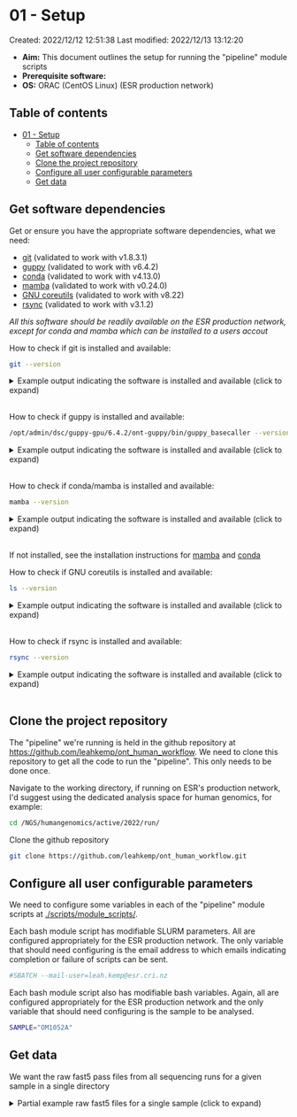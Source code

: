 # 01 - Setup

Created: 2022/12/12 12:51:38
Last modified: 2022/12/13 13:12:20

- **Aim:** This document outlines the setup for running the "pipeline" module scripts
- **Prerequisite software:**
- **OS:** ORAC (CentOS Linux) (ESR production network)

## Table of contents

- [01 - Setup](#01---setup)
  - [Table of contents](#table-of-contents)
  - [Get software dependencies](#get-software-dependencies)
  - [Clone the project repository](#clone-the-project-repository)
  - [Configure all user configurable parameters](#configure-all-user-configurable-parameters)
  - [Get data](#get-data)

## Get software dependencies

Get or ensure you have the appropriate software dependencies, what we need:

- [git](https://git-scm.com/) (validated to work with v1.8.3.1)
- [guppy]() (validated to work with v6.4.2)
- [conda](https://docs.conda.io/en/latest/) (validated to work with v4.13.0)
- [mamba](https://mamba.readthedocs.io/en/latest/index.html) (validated to work with v0.24.0)
- [GNU coreutils](https://www.gnu.org/software/coreutils/) (validated to work with v8.22)
- [rsync](https://rsync.samba.org/) (validated to work with v3.1.2)

*All this software should be readily available on the ESR production network, except for conda and mamba which can be installed to a users accout*

How to check if git is installed and available:

```bash
git --version
```

<details><summary markdown="span">Example output indicating the software is installed and available (click to expand)</summary>

```bash
git version 1.8.3.1
```

</details>
<br/>

How to check if guppy is installed and available:

```bash
/opt/admin/dsc/guppy-gpu/6.4.2/ont-guppy/bin/guppy_basecaller --version
```

<details><summary markdown="span">Example output indicating the software is installed and available (click to expand)</summary>

```bash
: Guppy Basecalling Software, (C) Oxford Nanopore Technologies plc. Version 6.4.2+97a7f06, minimap2 version 2.24-r1122

Use of this software is permitted solely under the terms of the end user license agreement (EULA).
By running, copying or accessing this software, you are demonstrating your acceptance of the EULA.
The EULA may be found in /opt/admin/dsc/guppy-gpu/6.4.2/ont-guppy/bin
```

</details>
<br/>

How to check if conda/mamba is installed and available:

```bash
mamba --version
```

<details><summary markdown="span">Example output indicating the software is installed and available (click to expand)</summary>

```bash
mamba 0.24.0
conda 4.13.0
```

</details>
<br/>

If not installed, see the installation instructions for [mamba]() and [conda]()

How to check if GNU coreutils is installed and available:

```bash
ls --version
```

<details><summary markdown="span">Example output indicating the software is installed and available (click to expand)</summary>

```bash
Copyright (C) 2013 Free Software Foundation, Inc.
License GPLv3+: GNU GPL version 3 or later <http://gnu.org/licenses/gpl.html>.
This is free software: you are free to change and redistribute it.
There is NO WARRANTY, to the extent permitted by law.

Written by Mike Parker, David MacKenzie, and Jim Meyering.
```

</details>
<br/>

How to check if rsync is installed and available:

```bash
rsync --version
```

<details><summary markdown="span">Example output indicating the software is installed and available (click to expand)</summary>

```bash
rsync  version 3.1.2  protocol version 31
Copyright (C) 1996-2015 by Andrew Tridgell, Wayne Davison, and others.
Web site: http://rsync.samba.org/
Capabilities:
    64-bit files, 64-bit inums, 64-bit timestamps, 64-bit long ints,
    socketpairs, hardlinks, symlinks, IPv6, batchfiles, inplace,
    append, ACLs, xattrs, iconv, symtimes, prealloc

rsync comes with ABSOLUTELY NO WARRANTY.  This is free software, and you
are welcome to redistribute it under certain conditions.  See the GNU
General Public Licence for details.
```

</details>
<br/>

## Clone the project repository

The "pipeline" we're running is held in the github repository at https://github.com/leahkemp/ont_human_workflow. We need to clone this repository to get all the code to run the "pipeline". This only needs to be done once.

Navigate to the working directory, if running on ESR's production network, I'd suggest using the dedicated analysis space for human genomics, for example:

```bash
cd /NGS/humangenomics/active/2022/run/
```

Clone the github repository

```bash
git clone https://github.com/leahkemp/ont_human_workflow.git
```

## Configure all user configurable parameters

We need to configure some variables in each of the "pipeline" module scripts at [./scripts/module_scripts/](./scripts/module_scripts/).

Each bash module script has modifiable SLURM parameters. All are configured appropriately for the ESR production network. The only variable that should need configuring is the email address to which emails indicating completion or failure of scripts can be sent.

```bash
#SBATCH --mail-user=leah.kemp@esr.cri.nz
```

Each bash module script also has modifiable bash variables. Again, all are configured appropriately for the ESR production network and the only variable that should need configuring is the sample to be analysed.

```bash
SAMPLE="OM1052A"
```

## Get data

We want the raw fast5 pass files from all sequencing runs for a given sample in a single directory

<details><summary markdown="span">Partial example raw fast5 files for a single sample (click to expand)</summary>

```bash
/NGS/humangenomics/active/2022/run/ont_human_workflow/data/fast5
├── [ 56M]  FAQ90706_pass_09b178bc_3605de32_0.fast5
├── [ 55M]  FAQ90706_pass_09b178bc_3605de32_1.fast5
├── [ 57M]  FAQ90706_pass_09b178bc_3605de32_2.fast5
├── [ 57M]  FAQ90706_pass_09b178bc_3605de32_3.fast5
├── [ 56M]  FAQ90706_pass_09b178bc_3605de32_4.fast5
├── [ 59M]  FAQ90706_pass_09b178bc_3605de32_5.fast5
├── [ 58M]  FAQ90706_pass_09b178bc_3605de32_6.fast5
├── [ 57M]  FAQ90706_pass_09b178bc_3605de32_7.fast5
├── [ 58M]  FAQ90706_pass_09b178bc_3605de32_8.fast5
├── [ 58M]  FAQ90706_pass_09b178bc_3605de32_9.fast5
├── [ 58M]  FAQ90706_pass_09b178bc_3605de32_10.fast5
├── [ 56M]  FAQ90706_pass_09b178bc_3605de32_11.fast5
├── [ 57M]  FAQ90706_pass_09b178bc_3605de32_12.fast5
├── [ 56M]  FAQ90706_pass_09b178bc_3605de32_13.fast5
├── [ 60M]  FAQ90706_pass_09b178bc_3605de32_14.fast5
├── [ 58M]  FAQ90706_pass_09b178bc_3605de32_15.fast5
├── [ 57M]  FAQ90706_pass_09b178bc_3605de32_16.fast5
├── [ 58M]  FAQ90706_pass_09b178bc_3605de32_17.fast5
├── [ 57M]  FAQ90706_pass_09b178bc_3605de32_18.fast5
├── [ 58M]  FAQ90706_pass_09b178bc_3605de32_19.fast5
├── [ 56M]  FAQ90706_pass_09b178bc_3605de32_20.fast5
├── [ 58M]  FAQ90706_pass_09b178bc_3605de32_21.fast5
├── [ 57M]  FAQ90706_pass_09b178bc_3605de32_22.fast5
├── [ 76M]  FAQ90706_pass_09b178bc_3605de32_23.fast5
├── [ 84M]  FAQ90706_pass_09b178bc_3605de32_24.fast5
├── [ 57M]  FAQ90706_pass_09b178bc_3605de32_25.fast5
├── [ 56M]  FAQ90706_pass_09b178bc_3605de32_26.fast5
├── [ 56M]  FAQ90706_pass_09b178bc_3605de32_27.fast5
├── [ 58M]  FAQ90706_pass_09b178bc_3605de32_28.fast5
├── [ 56M]  FAQ90706_pass_09b178bc_3605de32_29.fast5
├── [ 61M]  FAQ90706_pass_09b178bc_3605de32_30.fast5
├── [ 56M]  FAQ90706_pass_09b178bc_3605de32_31.fast5
├── [ 56M]  FAQ90706_pass_09b178bc_3605de32_32.fast5
├── [ 59M]  FAQ90706_pass_09b178bc_3605de32_33.fast5
├── [ 58M]  FAQ90706_pass_09b178bc_3605de32_34.fast5
├── [ 56M]  FAQ90706_pass_09b178bc_3605de32_35.fast5
├── [ 58M]  FAQ90706_pass_09b178bc_3605de32_36.fast5
├── [ 58M]  FAQ90706_pass_09b178bc_3605de32_37.fast5
├── [ 59M]  FAQ90706_pass_09b178bc_3605de32_38.fast5
├── [ 55M]  FAQ90706_pass_09b178bc_3605de32_39.fast5
├── [ 54M]  FAQ90706_pass_09b178bc_3605de32_40.fast5
├── [ 58M]  FAQ90706_pass_09b178bc_3605de32_41.fast5
├── [ 58M]  FAQ90706_pass_09b178bc_3605de32_42.fast5
├── [105M]  FAQ90706_pass_09b178bc_3605de32_43.fast5
├── [ 57M]  FAQ90706_pass_09b178bc_3605de32_44.fast5
├── [ 54M]  FAQ90706_pass_09b178bc_3605de32_45.fast5
├── [ 57M]  FAQ90706_pass_09b178bc_3605de32_46.fast5
.
.
.
├── [ 67M]  FAQ91514_pass_d446fbce_df0aee03_1170.fast5
└── [ 18M]  FAQ91514_pass_d446fbce_df0aee03_1171.fast5

0 directories, 3385 files
```

</details>
<br/>
